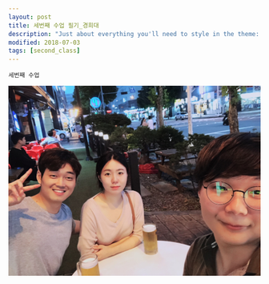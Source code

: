 ```yaml
---
layout: post
title: 세번째 수업 필기_경희대
description: "Just about everything you'll need to style in the theme: headings, paragraphs, blockquotes, tables, code blocks, and more."
modified: 2018-07-03
tags: [second_class]
---
```


`세번째 수업`

![](/assets/img/IMG_0527.JPG)

